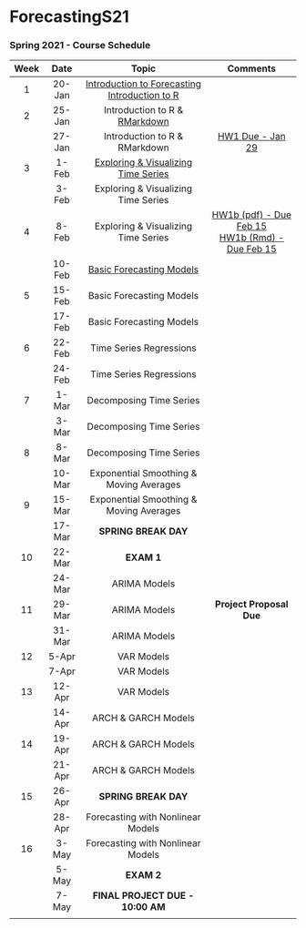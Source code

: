 # ForecastingS21
 
 ### Spring 2021 - Course Schedule

| Week |   Date |                                                                     Topic                                                              |                    Comments                   |
|:----:|:------:|:--------------------------------------------------------------------------------------------------------------------------------------:|:---------------------------------------------:|
| 1    | 20-Jan | [Introduction to Forecasting](Lectures/1.Intro/1.Intro_Time_Series.pdf)  <br>[Introduction to R](http://htmlpreview.github.io/?https://github.com/Shamar-Stewart/ForecastingS21/blob/main/Lectures/1.Intro/R_Introduction.html) |                                               |
| 2    | 25-Jan | Introduction to R \&   [RMarkdown](http://htmlpreview.github.io/?https://github.com/Shamar-Stewart/ForecastingS21/blob/main/Lectures/1.Intro/RMarkdown_Intro.html)                                                                                                       |                                               |
|      | 27-Jan | Introduction to R \&   RMarkdown                                                                                                       | [HW1 Due - Jan 29](https://www.datacamp.com/) |
| 3    | 1-Feb  | [Exploring \& Visualizing Time   Series](Lectures/Lecture2/2-Visualizing-Time-Series.pdf)                                                                                                 |                                               |
|      | 3-Feb  | Exploring \& Visualizing Time   Series                                                                                                 |                                               |
| 4    | 8-Feb  | Exploring \& Visualizing Time Series                                                                                                   | [HW1b (pdf) - Due Feb 15](Homework/HW1/Homework1_S2021.pdf)  <br> [HW1b (Rmd) - Due Feb 15](Homework/HW1/Homework1_S2021.Rmd)                                                      |
|      | 10-Feb | [Basic Forecasting Models](Lectures/Lecture3/3.Evaluation_of_Basic_Forecasting_Models.pdf)                                                                                                               |                                               |
| 5    | 15-Feb | Basic Forecasting Models                                                                                                               |                                               |
|      | 17-Feb | Basic Forecasting Models                                                                                                               |                                               |
| 6    | 22-Feb | Time Series Regressions                                                                                                                |                                               |
|      | 24-Feb | Time Series Regressions                                                                                                                |                                               |
| 7    | 1-Mar  | Decomposing Time Series                                                                                                                |                                               |
|      | 3-Mar  | Decomposing Time Series                                                                                                                |                                               |
| 8    | 8-Mar  | Decomposing Time Series                                                                                                                |                                               |
|      | 10-Mar | Exponential Smoothing   \& Moving Averages                                                                                             |                                               |
| 9    | 15-Mar | Exponential Smoothing   \& Moving Averages                                                                                             |                                               |
|      | 17-Mar | **SPRING BREAK DAY**                                                                                                                   |                                               |
| 10   | 22-Mar | **EXAM 1**                                                                                                                             |                                               |
|      | 24-Mar | ARIMA Models                                                                                                                           |                                               |
| 11   | 29-Mar | ARIMA Models                                                                                                                           | **Project Proposal Due**                      |
|      | 31-Mar | ARIMA Models                                                                                                                           |                                               |
| 12   | 5-Apr  | VAR Models                                                                                                                             |                                               |
|      | 7-Apr  | VAR Models                                                                                                                             |                                               |
| 13   | 12-Apr | VAR Models                                                                                                                             |                                               |
|      | 14-Apr | ARCH \& GARCH Models                                                                                                                   |                                               |
| 14   | 19-Apr | ARCH \& GARCH Models                                                                                                                   |                                               |
|      | 21-Apr | ARCH \& GARCH Models                                                                                                                   |                                               |
| 15   | 26-Apr | **SPRING BREAK DAY**                                                                                                                   |                                               |
|      | 28-Apr | Forecasting with Nonlinear Models                                                                                                      |                                               |
| 16   | 3-May  | Forecasting with Nonlinear Models                                                                                                      |                                               |
|      | 5-May  | **EXAM 2**                                                                                                                             |                                               |
|      | 7-May  | **FINAL PROJECT DUE - 10:00 AM**                                                                                                       |                                               |
|      |        |                                                                                                                                        |                                               |
